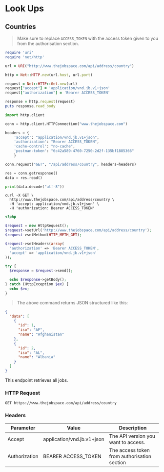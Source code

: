 # Look Ups 

## Countries

> Make sure to replace `ACCESS_TOKEN` with the access token given to you from the authorisation section.

```ruby
require 'uri'
require 'net/http'

url = URI("http://www.thejobspace.com/api/address/country")

http = Net::HTTP.new(url.host, url.port)

request = Net::HTTP::Get.new(url)
request["accept"] = 'application/vnd.jb.v1+json'
request["authorization"] = 'Bearer ACCESS_TOKEN'

response = http.request(request)
puts response.read_body
```

```python
import http.client

conn = http.client.HTTPConnection("www.thejobspace.com")

headers = {
    'accept': "application/vnd.jb.v1+json",
    'authorization': "Bearer ACCESS_TOKEN",
    'cache-control': "no-cache",
    'postman-token': "6c42a589-4760-7250-2d2f-135bf1885366"
    }

conn.request("GET", "/api/address/country", headers=headers)

res = conn.getresponse()
data = res.read()

print(data.decode("utf-8"))
```

```shell
curl -X GET \
  http://www.thejobspace.com/api/address/country \
  -H 'accept: application/vnd.jb.v1+json' \
  -H 'authorization: Bearer ACCESS_TOKEN'
```

```php
<?php

$request = new HttpRequest();
$request->setUrl('http://www.thejobspace.com/api/address/country');
$request->setMethod(HTTP_METH_GET);

$request->setHeaders(array(
  'authorization' => 'Bearer ACCESS_TOKEN',
  'accept' => 'application/vnd.jb.v1+json'
));

try {
  $response = $request->send();

  echo $response->getBody();
} catch (HttpException $ex) {
  echo $ex;
}
```

> The above command returns JSON structured like this:

```json
{
  "data": [
    {
      "id": 1,
      "iso": "AF",
      "name": "Afghanistan"
    },
    {
      "id": 2,
      "iso": "AL",
      "name": "Albania"
    }
  ]
}
```

This endpoint retrieves all jobs.

### HTTP Request

`GET https://www.thejobspace.com/api/address/country`

### Headers

Parameter | Value | Description
--------- | ------- | -----------
Accept | application/vnd.jb.v1+json | The API version you want to access. 
Authorization | BEARER ACCESS_TOKEN | The access token from authorisation section